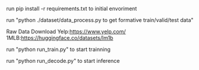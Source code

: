 run pip install -r requirements.txt to initial envoriment

run "python ./dataset/data_process.py to get formative train/valid/test data"

Raw Data Download
Yelp:https://www.yelp.com/
1MLB:https://huggingface.co/datasets/lm1b

run "python run_train.py" to start trainning

run "python run_decode.py" to start inference
